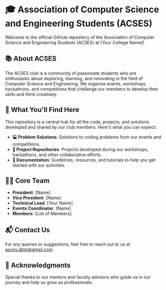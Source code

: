 

# 🎓 Association of Computer Science and Engineering Students (ACSES)

Welcome to the official GitHub repository of the Association of Computer Science and Engineering Students (ACSES) at [Your College Name]!

## 📚 About ACSES

The ACSES club is a community of passionate students who are enthusiastic about exploring, learning, and innovating in the field of Computer Science and Engineering. We organize events, workshops, hackathons, and competitions that challenge our members to develop their skills and think creatively.

## 🚀 What You'll Find Here

This repository is a central hub for all the code, projects, and solutions developed and shared by our club members. Here's what you can expect:

- **💻 Problem Solutions**: Solutions to coding problems from our events and competitions.
- **📂 Project Repositories**: Projects developed during our workshops, hackathons, and other collaborative efforts.
- **📝 Documentation**: Guidelines, resources, and tutorials to help you get started with our activities.

## 🧑‍💻 Core Team

- **President**: [Name]
- **Vice President**: [Name]
- **Technical Lead**: [Your Name]
- **Events Coordinator**: [Name]
- **Members**: [List of Members]

## 📬 Contact Us

For any queries or suggestions, feel free to reach out to us at asces.dkte@gmail.com

## 🌟 Acknowledgments

Special thanks to our mentors and faculty advisors who guide us in our journey and help us grow as professionals.
